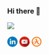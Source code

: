 ### Hi there 👋
![](https://github-readme-stats.vercel.app/api?username=snandasena&show_icons=true&count_private=true)
<!--
**snandasena/snandasena** is a ✨ _special_ ✨ repository because its `README.md` (this file) appears on your GitHub profile.

Here are some ideas to get you started:

- 🔭 I’m currently working on ...
- 🌱 I’m currently learning ...
- 👯 I’m looking to collaborate on ...
- 🤔 I’m looking for help with ...
- 💬 Ask me about ...
- 📫 How to reach me: ...
- 😄 Pronouns: ...
- ⚡ Fun fact: ...
-->

[![LinkedIn](linkedin.png)](https://www.linkedin.com/in/sajithnandasena/) 
[![YouTube](youtube.png)](https://www.youtube.com/channel/UCINm9Ndbq6515C4VXxBX5pA) 
[![Website](me.png)](https://minitechtips.blogspot.com)

